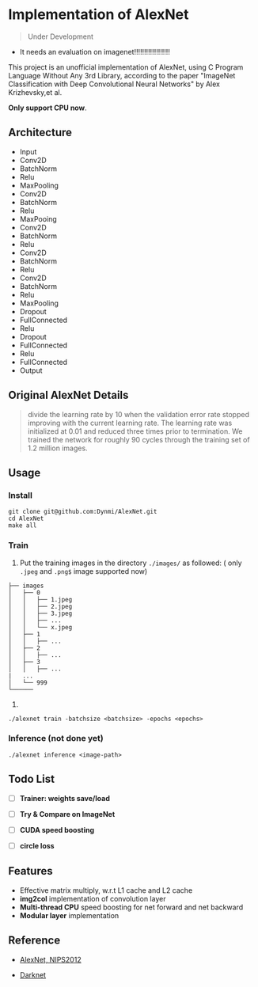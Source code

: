 # Implementation of AlexNet

> Under Development 

- It needs an evaluation on imagenet!!!!!!!!!!!!!!!!!!

This project is an unofficial implementation of AlexNet, using C Program Language Without Any 3rd Library, according to the paper "ImageNet Classification with Deep Convolutional Neural Networks" by Alex Krizhevsky,et al.

**Only support CPU now**.

## Architecture

- Input
- Conv2D
- BatchNorm
- Relu
- MaxPooling
- Conv2D
- BatchNorm
- Relu
- MaxPooing
- Conv2D
- BatchNorm
- Relu
- Conv2D
- BatchNorm
- Relu
- Conv2D
- BatchNorm
- Relu
- MaxPooling
- Dropout
- FullConnected
- Relu
- Dropout
- FullConnected
- Relu
- FullConnected
- Output

## Original AlexNet Details

> divide the learning rate by 10 when the validation error rate stopped improving with the current learning rate. The learning rate was initialized at 0.01 and reduced three times prior to termination. We trained the network for roughly 90 cycles through the training set of 1.2 million images.

## Usage

### Install
```
git clone git@github.com:Dynmi/AlexNet.git
cd AlexNet
make all
```

### Train

1. Put the training images in the directory ```./images/``` as followed:
( only ```.jpeg``` and ```.png$``` image supported now)
```
├── images
│   ├── 0
│   │   ├── 1.jpeg
│   │   ├── 2.jpeg
│   │   ├── 3.jpeg
│   │   ├── ...
│   │   └── x.jpeg
│   ├── 1
│   │   ├── ...
│   ├── 2
│   │   ├── ...
│   ├── 3
│   │   ├── ...
|   ...
│   └── 999
└──────

```

1. 
```
./alexnet train -batchsize <batchsize> -epochs <epochs>
```

### Inference (not done yet)

```
./alexnet inference <image-path>
```

## Todo List

- [ ]  **Trainer: weights save/load**

- [ ]  **Try & Compare on ImageNet**

- [ ]  **CUDA speed boosting**

- [ ]  **circle loss**

## Features
- Effective matrix multiply, w.r.t L1 cache and L2 cache
- **img2col** implementation of convolution layer
- **Multi-thread CPU** speed boosting for net forward and net backward
- **Modular layer** implementation

## Reference

- [AlexNet, NIPS2012](https://proceedings.neurips.cc/paper/2012/hash/c399862d3b9d6b76c8436e924a68c45b-Abstract.html)

- [Darknet](https://github.com/AlexeyAB/darknet)

